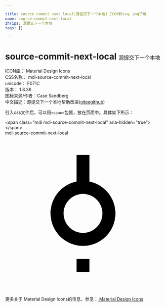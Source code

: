 ```yaml
---

title: source commit next local(源提交下一个本地) ICON转svg、png下载
name: source-commit-next-local
zhTips: 源提交下一个本地
tags: []

---
```


# source-commit-next-local  <small style="font-size: 60%;font-weight: 100">源提交下一个本地</small>


<div class="detail-page">
<p>
<span>
ICON库：
<span class="badge-secondary badge">Material Design Icons</span> 
</span>
<br/>
<span>
CSS名称：
<span class="badge-secondary badge">mdi-source-commit-next-local</span> 
</span>
<br/>
<span>
unicode：
<span class="badge-secondary badge">F071C</span> 
<copy-btn content='F071C' btn-title=""></copy-btn>
<copy-btn :content='String.fromCodePoint(parseInt("F071C", 16))' btn-title="复制U"></copy-btn>
</span>
<br/>
<span>
版本：
<span class="badge-secondary badge">1.8.36</span> 
</span>
<br/>
<span>图标来源/作者：<span class="badge-light badge">Case Sandberg</span></span> 
<br/>
<span class="zh-detail">中文描述：<span class="badge-primary badge">源提交下一个本地</span><span class="help-link"><span>帮助改进</span>(<a href="https://gitee.com/liuwave/icon-helper/edit/master/json/material/source-commit-next-local.json" target="_blank" rel="noopener noreferrer">gitee</a><a href="https://github.com/liuwave/icon-helper/edit/master/json/material/source-commit-next-local.json" target="_blank" rel="noopener noreferrer">github</a></span>)</span><br/>
</p>
</div>
<div class="alert alert-dark">
  <i class="mdi mdi-source-commit-next-local mdi-48px"></i>
  <i class="mdi mdi-source-commit-next-local mdi-36px"></i>
  <i class="mdi mdi-source-commit-next-local mdi-24px"></i>
  <i class="mdi mdi-source-commit-next-local mdi-18px"></i>
</div>
<div>
  <p>引入css文件后，可以用<code>&lt;span&gt;</code>包裹，放在页面中。具体如下所示：    
  </p>
  <div class="alert alert-primary" style="font-size: 14px">
    &lt;span class="mdi mdi-source-commit-next-local" aria-hidden="true"&gt;&lt;/span&gt;
    <copy-btn content='<span class="mdi mdi-source-commit-next-local" aria-hidden="true"></span>'></copy-btn>
  </div>
  <div class="alert alert-secondary">
    <i class="mdi mdi-source-commit-next-local"
    style="font-size: 24px"
    aria-hidden="true"></i> mdi-source-commit-next-local
    <copy-btn content="mdi-source-commit-next-local" btn-title="复制图标名称"></copy-btn>
  </div>
</div>
<div id="svg" class="svg-wrap">
<svg xmlns="http://www.w3.org/2000/svg" viewBox="0 0 24 24"><path d="M17,12A5,5 0 0,1 12,17A5,5 0 0,1 7,12C7,9.58 8.72,7.56 11,7.1V3H13V7.1C15.28,7.56 17,9.58 17,12M12,9A3,3 0 0,0 9,12A3,3 0 0,0 12,15A3,3 0 0,0 15,12A3,3 0 0,0 12,9M11,21V19H13V21H11Z" /></svg>
</div>
<detail full-name='mdi-source-commit-next-local'></detail>
    
<div><p>更多关于 Material Design Icons的信息，参见：<a target="_blank" href="https://iconhelper.cn/material.html"> Material Design Icons</a>
</p></div>
